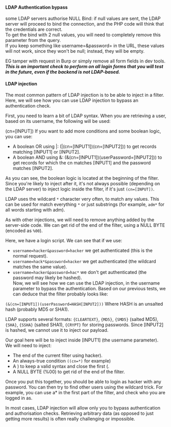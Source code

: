 #### LDAP Authentication bypass
some LDAP servers authorise NULL Bind: if null values are sent, the LDAP server will proceed to bind the connection, and the PHP code will think that the credentials are correct.  
To get the bind with 2 null values, you will need to completely remove this parameter from the query.  
If you keep something like username=&password= in the URL, these values will not work, since they won't be null; instead, they will be empty.  

EG tamper with request in Burp or simply remove all form fields in dev tools.  
_**This is an important check to perform on all login forms that you will test in the future, even if the backend is not LDAP-based.**_

#### LDAP injection

The most common pattern of LDAP injection is to be able to inject in a filter. Here, we will see how you can use LDAP injection to bypass an authentication check.

First, you need to learn a bit of LDAP syntax. When you are retrieving a user, based on its username, the following will be used:

(cn=[INPUT])
If you want to add more conditions and some boolean logic, you can use:

 *  A boolean OR using |: (|(cn=[INPUT1])(cn=[INPUT2])) to get records matching [INPUT1] or [INPUT2].
 * A boolean AND using &: (&(cn=[INPUT1])(userPassword=[INPUT2])) to get records for which the cn matches [INPUT1] and the password matches [INPUT2].  

As you can see, the boolean logic is located at the beginning of the filter. Since you're likely to inject after it, it's not always possible (depending on the LDAP server) to inject logic inside the filter, if it's just `(cn=[INPUT])`.

LDAP uses the wildcard `*` character very often, to match any values. This can be used for match everything `*` or just substrings (for example, `adm*` for all words starting with adm).

As with other injections, we will need to remove anything added by the server-side code. We can get rid of the end of the filter, using a NULL BYTE (encoded as `%00`).

Here, we have a login script. We can see that if we use:

 * `username=hacker&password=hacker` we get authenticated (this is the normal request).
 * `username=hack*&password=hacker` we get authenticated (the wildcard matches the same value).
 * `username=hacker&password=hac*` we don't get authenticated (the password may likely be hashed).  
Now, we will see how we can use the LDAP injection, in the username parameter to bypass the authentication. Based on our previous tests, we can deduce that the filter probably looks like:

`(&(cn=[INPUT1])(userPassword=HASH[INPUT2]))`
Where HASH is an unsalted hash (probably MD5 or SHA1).

LDAP supports several formats: `{CLEARTEXT}`, `{MD5}`, `{SMD5}` (salted MD5), `{SHA}`, `{SSHA}` (salted SHA1), `{CRYPT}` for storing passwords.
Since [INPUT2] is hashed, we cannot use it to inject our payload.

Our goal here will be to inject inside [INPUT1] (the username parameter). We will need to inject:

 * The end of the current filter using hacker).
 * An always-true condition `((cn=*)` for example)
 * A ) to keep a valid syntax and close the first (.
 * A NULL BYTE (%00) to get rid of the end of the filter.  
 
Once you put this together, you should be able to login as hacker with any password. You can then try to find other users using the wildcard trick. For example, you can use a* in the first part of the filter, and check who you are logged in as.

In most cases, LDAP injection will allow only you to bypass authentication and authorisation checks. Retrieving arbitrary data (as opposed to just getting more results) is often really challenging or impossible.
